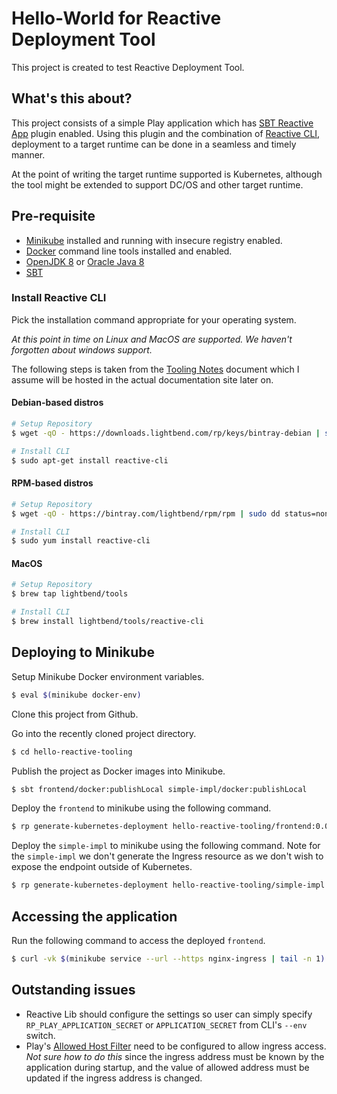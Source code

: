 # Hello-World for Reactive Deployment Tool

This project is created to test Reactive Deployment Tool.

## What's this about?

This project consists of a simple Play application which has [SBT Reactive App](https://github.com/lightbend/sbt-reactive-app) plugin enabled. Using this plugin and the combination of [Reactive CLI](https://github.com/typesafehub/reactive-cli), deployment to a target runtime can be done in a seamless and timely manner.

At the point of writing the target runtime supported is Kubernetes, although the tool might be extended to support DC/OS and other target runtime.

## Pre-requisite

* [Minikube](https://kubernetes.io/docs/tasks/tools/install-minikube/) installed and running with insecure registry enabled.
* [Docker](https://docs.docker.com/engine/installation/) command line tools installed and enabled.
* [OpenJDK 8](http://openjdk.java.net/install/) or [Oracle Java 8](http://www.oracle.com/technetwork/java/javase/downloads/jdk8-downloads-2133151.html)
* [SBT](http://www.scala-sbt.org/download.html)

### Install Reactive CLI

Pick the installation command appropriate for your operating system.

_At this point in time on Linux and MacOS are supported. We haven't forgotten about windows support._

The following steps is taken from the [Tooling Notes](https://docs.google.com/a/lightbend.com/document/d/1OpvzJmLJodZtb6L4HRyQZNpFwALMEkzIxLB2YkfD_1o/edit?usp=sharing) document which I assume will be hosted in the actual documentation site later on.

#### Debian-based distros

```bash
# Setup Repository
$ wget -qO - https://downloads.lightbend.com/rp/keys/bintray-debian | sudo apt-key add - && echo "deb https://dl.bintray.com/lightbend/deb $(lsb_release -cs) main" | sudo dd status=none of=/etc/apt/sources.list.d/lightbend.list && sudo apt-get update

# Install CLI
$ sudo apt-get install reactive-cli
```

#### RPM-based distros

```bash
# Setup Repository
$ wget -qO - https://bintray.com/lightbend/rpm/rpm | sudo dd status=none of=/etc/yum.repos.d/bintray-lightbend-rpm.repo

# Install CLI
$ sudo yum install reactive-cli
```

#### MacOS

```bash
# Setup Repository
$ brew tap lightbend/tools

# Install CLI
$ brew install lightbend/tools/reactive-cli
```

## Deploying to Minikube

Setup Minikube Docker environment variables.

```bash
$ eval $(minikube docker-env)
```

Clone this project from Github.

Go into the recently cloned project directory.

```bash
$ cd hello-reactive-tooling
```

Publish the project as Docker images into Minikube.

```bash
$ sbt frontend/docker:publishLocal simple-impl/docker:publishLocal
```

Deploy the `frontend` to minikube using the following command.

```bash
$ rp generate-kubernetes-deployment hello-reactive-tooling/frontend:0.0.1 --env JAVA_OPTS="-Dplay.http.secret.key=hereiam -Dplay.filters.hosts.allowed.0=$(minikube ip)" | kubectl apply -f -
```

Deploy the `simple-impl` to minikube using the following command. Note for the `simple-impl` we don't generate the Ingress resource as we don't wish to expose the endpoint outside of Kubernetes.

```bash
$ rp generate-kubernetes-deployment hello-reactive-tooling/simple-impl:0.0.1 --generate-services --generate-pod-controllers --env JAVA_OPTS="-Dplay.http.secret.key=simple" | kubectl apply -f -
```


## Accessing the application

Run the following command to access the deployed `frontend`.

```bash
$ curl -vk $(minikube service --url --https nginx-ingress | tail -n 1)
```

## Outstanding issues

* Reactive Lib should configure the settings so user can simply specify `RP_PLAY_APPLICATION_SECRET` or `APPLICATION_SECRET` from CLI's `--env` switch.
* Play's [Allowed Host Filter](https://www.playframework.com/documentation/2.6.x/AllowedHostsFilter) need to be configured to allow ingress access. _Not sure how to do this_ since the ingress address must be known by the application during startup, and the value of allowed address must be updated if the ingress address is changed.
